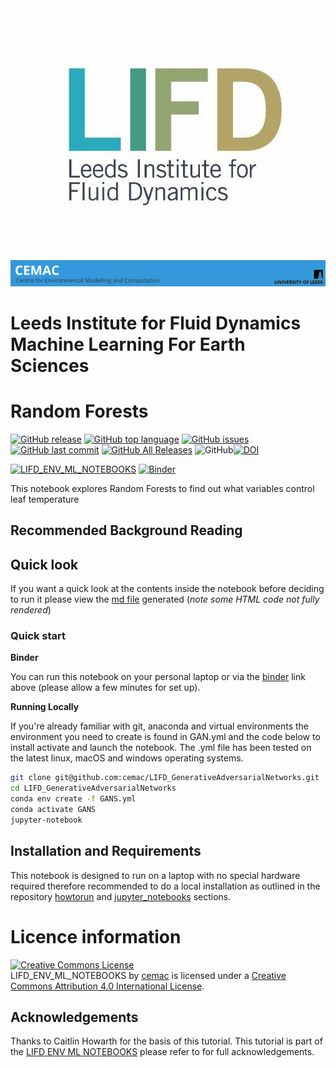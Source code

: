 <div align="center">
<img src="https://github.com/cemac/LIFD_ENV_ML_NOTEBOOKS/blob/main/images/LIFDlogo.png"></a>
<a href="https://www.cemac.leeds.ac.uk/">
  <img src="https://github.com/cemac/cemac_generic/blob/master/Images/cemac.png"></a>
  <br>
</div>

# Leeds Institute for Fluid Dynamics Machine Learning For Earth Sciences #

# Random Forests

[![GitHub release](https://img.shields.io/github/release/cemac/LIFD_GenerativeAdversarialNetworks.svg)](https://github.com/cemac/LIFD_GenerativeAdversarialNetworks/releases) [![GitHub top language](https://img.shields.io/github/languages/top/cemac/LIFD_GenerativeAdversarialNetworks.svg)](https://github.com/cemac/LIFD_GenerativeAdversarialNetworks) [![GitHub issues](https://img.shields.io/github/issues/cemac/LIFD_GenerativeAdversarialNetworks.svg)](https://github.com/cemac/LIFD_GenerativeAdversarialNetworks/issues) [![GitHub last commit](https://img.shields.io/github/last-commit/cemac/LIFD_GenerativeAdversarialNetworks.svg)](https://github.com/cemac/LIFD_GenerativeAdversarialNetworks/commits/master) [![GitHub All Releases](https://img.shields.io/github/downloads/cemac/LIFD_GenerativeAdversarialNetworks/total.svg)](https://github.com/cemac/LIFD_GenerativeAdversarialNetworks/releases) ![GitHub](https://img.shields.io/github/license/cemac/LIFD_GenerativeAdversarialNetworks.svg)[![DOI](https://zenodo.org/badge/366734586.svg)](https://zenodo.org/badge/latestdoi/366734586)

[![LIFD_ENV_ML_NOTEBOOKS](https://github.com/cemac/LIFD_GenerativeAdversarialNetworks/actions/workflows/python-package-conda-GAN.yml/badge.svg)](https://github.com/cemac/LIFD_GenerativeAdversarialNetworks/actions/workflows/python-package-conda-GAN.yml)
[![Binder](https://mybinder.org/badge_logo.svg)](https://mybinder.org/v2/gh/cemac/LIFD_GenerativeAdversarialNetworks/HEAD?labpath=GANS.ipynb)

This notebook explores Random Forests to find out what variables control leaf temperature

## Recommended Background Reading

## Quick look

If you want a quick look at the contents inside the notebook before deciding to run it please view the [md file](https://github.com/cemac/LIFD_GenerativeAdversarialNetworks/blob/main/GANS.md) generated (*note some HTML code not fully rendered*)


### Quick start

**Binder**

You can run this notebook on your personal laptop or via the [binder](https://mybinder.readthedocs.io/en/latest/index.html#what-is-binder) link above (please allow a few minutes for set up).

**Running Locally**

If you're already familiar with git, anaconda and virtual environments the environment you need to create is found in GAN.yml and the code below to install activate and launch the notebook. The .yml file has been tested on the latest linux, macOS and windows operating systems.

```bash
git clone git@github.com:cemac/LIFD_GenerativeAdversarialNetworks.git
cd LIFD_GenerativeAdversarialNetworks
conda env create -f GANS.yml
conda activate GANS
jupyter-notebook
```

## Installation and Requirements

This notebook is designed to run on a laptop with no special hardware required therefore recommended to do a local installation as outlined in the repository [howtorun](https://github.com/cemac/LIFD_ENV_ML_NOTEBOOKS/howtorun.md) and [jupyter_notebooks](https://github.com/cemac/LIFD_ENV_ML_NOTEBOOKS/jupyter_notebooks.md) sections.


# Licence information #

<a rel="license" href="http://creativecommons.org/licenses/by/4.0/"><img alt="Creative Commons License" style="border-width:0" src="https://i.creativecommons.org/l/by/4.0/88x31.png" /></a><br /><span xmlns:dct="http://purl.org/dc/terms/" property="dct:title">LIFD_ENV_ML_NOTEBOOKS</span> by <a xmlns:cc="http://creativecommons.org/ns#" href="http://cemac.leeds.ac.uk/" property="cc:attributionName" rel="cc:attributionURL">cemac</a> is licensed under a <a rel="license" href="http://creativecommons.org/licenses/by/4.0/">Creative Commons Attribution 4.0 International License</a>.

## Acknowledgements

Thanks to Caitlin Howarth for the basis of this tutorial. This tutorial is part of the [LIFD ENV ML NOTEBOOKS](https://github.com/cemac/LIFD_ENV_ML_NOTEBOOKS) please refer to for full acknowledgements.
